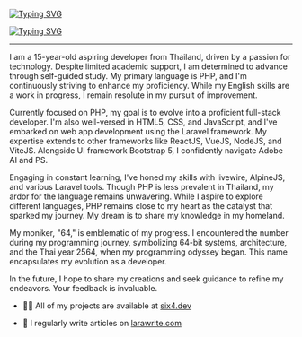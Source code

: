 [![Typing SVG](https://assets.hackclub.com/flag-orpheus-left.svg)](https://hackclub.com/clubs/)

[![Typing SVG](https://readme-typing-svg.demolab.com?font=Fira+Code&pause=1000&color=0FF700&width=435&lines=i+am+64Dev+Thailad+young+web+dev)](https://git.io/typing-svg)


---

I am a 15-year-old aspiring developer from Thailand, driven by a passion for technology. Despite limited academic support, I am determined to advance through self-guided study. My primary language is PHP, and I'm continuously striving to enhance my proficiency. While my English skills are a work in progress, I remain resolute in my pursuit of improvement.

Currently focused on PHP, my goal is to evolve into a proficient full-stack developer. I'm also well-versed in HTML5, CSS, and JavaScript, and I've embarked on web app development using the Laravel framework. My expertise extends to other frameworks like ReactJS, VueJS, NodeJS, and ViteJS. Alongside UI framework Bootstrap 5, I confidently navigate Adobe AI and PS.

Engaging in constant learning, I've honed my skills with livewire, AlpineJS, and various Laravel tools. Though PHP is less prevalent in Thailand, my ardor for the language remains unwavering. While I aspire to explore different languages, PHP remains close to my heart as the catalyst that sparked my journey. My dream is to share my knowledge in my homeland.

My moniker, "64," is emblematic of my progress. I encountered the number during my programming journey, symbolizing 64-bit systems, architecture, and the Thai year 2564, when my programming odyssey began. This name encapsulates my evolution as a developer.

In the future, I hope to share my creations and seek guidance to refine my endeavors. Your feedback is invaluable.

- 👨‍💻 All of my projects are available at [six4.dev](six4.dev)

- 📝 I regularly write articles on [larawrite.com](larawrite.com)
